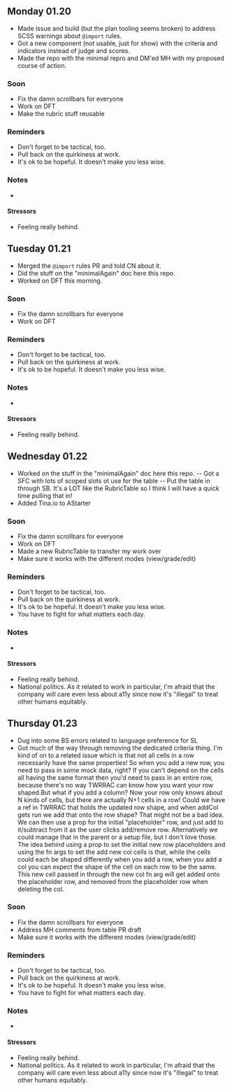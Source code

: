 ## Monday 01.20

- Made issue and build (but the plan tooling seems broken) to address SCSS warnings about `@import` rules.
- Got a new component (not usable, just for show) with the criteria and indicators instead of judge and scores.
- Made the repo with the minimal repro and DM'ed MH with my proposed course of action.

### Soon

- Fix the damn scrollbars for everyone
- Work on DFT
- Make the rubric stuff reusable

### Reminders

- Don't forget to be tactical, too.
- Pull back on the quirkiness at work.
- It's ok to be hopeful. It doesn't make you less wise.

### Notes

- 

#### Stressors

- Feeling really behind.

## Tuesday 01.21

- Merged the `@import` rules PR and told CN about it.
- Did the stuff on the "minimalAgain" doc here this repo.
- Worked on DFT this morning.

### Soon

- Fix the damn scrollbars for everyone
- Work on DFT

### Reminders

- Don't forget to be tactical, too.
- Pull back on the quirkiness at work.
- It's ok to be hopeful. It doesn't make you less wise.

### Notes

- 

#### Stressors

- Feeling really behind.

## Wednesday 01.22

- Worked on the stuff in the "minimalAgain" doc here this repo.
-- Got a SFC with lots of scoped slots ot use for the table
-- Put the table in through SB. It's a LOT like the RubricTable so I think I will have a quick time pulling that in!
- Added Tina.io to AStarter

### Soon

- Fix the damn scrollbars for everyone
- Work on DFT
- Made a new RubricTable to transfer my work over
- Make sure it works with the different modes (view/grade/edit)

### Reminders

- Don't forget to be tactical, too.
- Pull back on the quirkiness at work.
- It's ok to be hopeful. It doesn't make you less wise.
- You have to fight for what matters each day.

### Notes

- 

#### Stressors

- Feeling really behind.
- National politics. As it related to work in particular, I'm afraid that the company will care even less about a11y since now it's "illegal" to treat other humans equitably.

## Thursday 01.23

- Dug into some BS errors related to language preference for SL
- Got much of the way through removing the dedicated criteria thing. I'm kind of on to a related issue which is that not all cells in a row necessarily have the same properties! So when you add a new row, you need to pass in some mock data, right? If you can't depend on the cells all having the same format then you'd need to pass in an entire row, because there's no way TWRRAC can know how you want your row shaped.But what if you add a column? Now your row only knows about N kinds of cells, but there are actually N+1 cells in a row! Could we have a ref in TWRRAC that holds the updated row shape, and when addCol gets run we add that onto the row shape? That might not be a bad idea. We can then use a prop for the initial "placeholder" row, and just add to it/subtract from it as the user clicks add/remove row. Alternatively we could manage that in the parent or a setup file, but I don't love those.
The idea behind using a prop to set the initial new row placeholders and using the fn args to set the add new col cells is that, while the cells could each be shaped differently when you add a row, when you add a col you can expect the shape of the cell on each row to be the same. This new cell passed in through the new col fn arg will get added onto the placeholder row, and removed from the placeholder row when deleting the col.

### Soon

- Fix the damn scrollbars for everyone
- Address MH comments from table PR draft
- Make sure it works with the different modes (view/grade/edit)

### Reminders

- Don't forget to be tactical, too.
- Pull back on the quirkiness at work.
- It's ok to be hopeful. It doesn't make you less wise.
- You have to fight for what matters each day.

### Notes

- 

#### Stressors

- Feeling really behind.
- National politics. As it related to work in particular, I'm afraid that the company will care even less about a11y since now it's "illegal" to treat other humans equitably.

